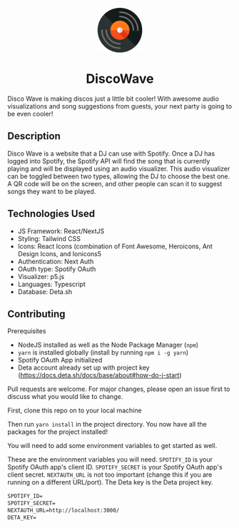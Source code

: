
<p align="center"><img src="public/disco-wave-logo.png" width="100" height="100" /></p>
<h1 align="center">DiscoWave</h1>
Disco Wave is making discos just a little bit cooler! With awesome audio visualizations and song suggestions from guests, your next party is going to be even cooler! 

## Description
Disco Wave is a website that a DJ can use with Spotify. Once a DJ has logged into Spotify, the Spotify API will find the song that is currently playing and will be displayed using an audio visualizer. This audio visualizer can be toggled between two types, allowing the DJ to choose the best one. A QR code will be on the screen, and other people can scan it to suggest songs they want to be played.

## Technologies Used
- JS Framework: React/NextJS
- Styling: Tailwind CSS
- Icons: React Icons (combination of Font Awesome, Heroicons, Ant Design Icons, and Ionicons5
- Authentication: Next Auth
- OAuth type: Spotify OAuth
- Visualizer: p5.js
- Languages: Typescript
- Database: Deta.sh

## Contributing

Prerequisites
 - NodeJS installed as well as the Node Package Manager (`npm`)
 - `yarn` is installed globally (install by running `npm i -g yarn`)
 - Spotify OAuth App initialized
 - Deta account already set up with project key (https://docs.deta.sh/docs/base/about#how-do-i-start)

Pull requests are welcome. For major changes, please open an issue first to discuss what you would like to change.

First, clone this repo on to your local machine

Then run `yarn install` in the project directory. You now have all the packages for the project installed!

You will need to add some environment variables to get started as well.

These are the environment variables you will need. `SPOTIFY_ID` is your Spotify OAuth app's client ID. `SPOTIFY_SECRET` is your Spotify OAuth app's client secret. `NEXTAUTH_URL` is not too important (change this if you are running on a different URL/port). The Deta key is the Deta project key.

```
SPOTIFY_ID=
SPOTIFY_SECRET=
NEXTAUTH_URL=http://localhost:3000/
DETA_KEY=
```
